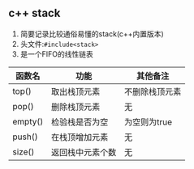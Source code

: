 c++ stack
---
1. 简要记录比较通俗易懂的stack(c++内置版本)
2. 头文件:`#include<stack>`
3. 是一个FIFO的线性链表

| 函数名  | 功能             | 其他备注       |
| ------- | ---------------- | -------------- |
| top()   | 取出栈顶元素     | 不删除栈顶元素 |
| pop()   | 删除栈顶元素     | 无             |
| empty() | 检验栈是否为空   | 为空则为true   |
| push()  | 在栈顶增加元素   | 无             |
| size()  | 返回栈中元素个数 | 无             |